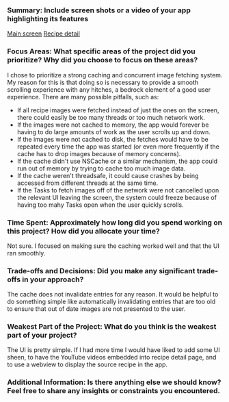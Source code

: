 
### Summary: Include screen shots or a video of your app highlighting its features
[Main screen](/main_screen.png)
[Recipe detail](/recipe_detail.png)

### Focus Areas: What specific areas of the project did you prioritize? Why did you choose to focus on these areas?
I chose to prioritize a strong caching and concurrent image fetching system. My reason for this is that doing so is necessary to provide a smooth scrolling experience with any hitches, a bedrock element of a good user experience. There are many possible pitfalls, such as:
- If all recipe images were fetched instead of just the ones on the screen, there could easily be too many threads or too much network work.
- If the images were not cached to memory, the app would forever be having to do large amounts of work as the user scrolls up and down.
- If the images were not cached to disk, the fetches would have to be repeated every time the app was started (or even more frequently if the cache has to drop images because of memory concerns).
- If the cache didn't use NSCache or a similar mechanism, the app could run out of memory by trying to cache too much image data.
- If the cache weren't threadsafe, it could cause crashes by being accessed from different threads at the same time.
- If the Tasks to fetch images off of the network were not cancelled upon the relevant UI leaving the screen, the system could freeze because of having too mahy Tasks open when the user quickly scrolls.

### Time Spent: Approximately how long did you spend working on this project? How did you allocate your time?
Not sure. I focused on making sure the caching worked well and that the UI ran smoothly.

### Trade-offs and Decisions: Did you make any significant trade-offs in your approach?
The cache does not invalidate entries for any reason. It would be helpful to do something simple like automatically invalidating entries that are too old to ensure that out of date images are not presented to the user.

### Weakest Part of the Project: What do you think is the weakest part of your project?
The UI is pretty simple. If I had more time I would have liked to add some UI sheen, to have the YouTube videos embedded into recipe detail page, and to use a webview to display the source recipe in the app.

### Additional Information: Is there anything else we should know? Feel free to share any insights or constraints you encountered.